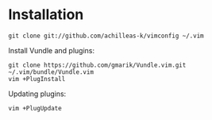 Installation
============

    git clone git://github.com/achilleas-k/vimconfig ~/.vim

Install Vundle and plugins:

    git clone https://github.com/gmarik/Vundle.vim.git ~/.vim/bundle/Vundle.vim
    vim +PlugInstall

Updating plugins:

    vim +PlugUpdate

